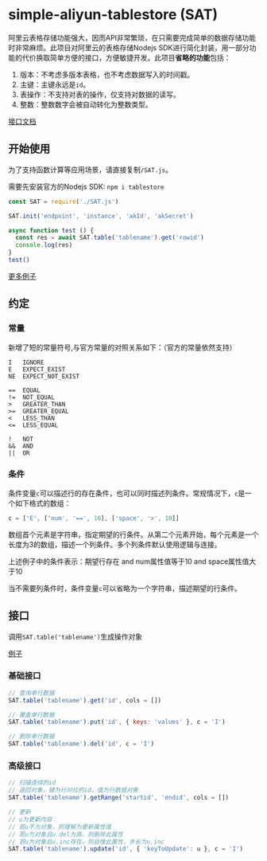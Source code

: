 # simple-aliyun-tablestore (SAT)

阿里云表格存储功能强大，因而API非常繁琐，在只需要完成简单的数据存储功能时非常麻烦。此项目对阿里云的表格存储Nodejs SDK进行简化封装，用一部分功能的代价换取简单方便的接口，方便敏捷开发。此项目**省略的功能**包括：
1. 版本：不考虑多版本表格，也不考虑数据写入的时间戳。
2. 主键：主键永远是`id`。
3. 表操作：不支持对表的操作，仅支持对数据的读写。
4. 整数：整数数字会被自动转化为整数类型。

[接口文档](#接口)

## 开始使用

为了支持函数计算等应用场景，请直接复制`/SAT.js`。

需要先安装官方的Nodejs SDK: `npm i tablestore`

```js
const SAT = require('./SAT.js')

SAT.init('endpoint', 'instance', 'akId', 'akSecret')

async function test () {
  const res = await SAT.table('tablename').get('rowid')
  console.log(res)
}
test()
```

[更多例子](./example.js)

## 约定

### 常量

新增了短的常量符号,与官方常量的对照关系如下：（官方的常量依然支持）
```
I   IGNORE
E   EXPECT_EXIST
NE  EXPECT_NOT_EXIST

==  EQUAL
!=  NOT_EQUAL
>   GREATER_THAN
>=  GREATER_EQUAL
<   LESS_THAN
<=  LESS_EQUAL

!   NOT
&&  AND
||  OR
```

### 条件

条件变量`c`可以描述行的存在条件，也可以同时描述列条件。常规情况下，`c`是一个如下格式的数组：
```js
c = ['E', ['num', '==', 10], ['space', '>', 10]]
```
数组首个元素是字符串，指定期望的行条件。从第二个元素开始，每个元素是一个长度为3的数组，描述一个列条件。多个列条件默认使用逻辑与连接。

上述例子中的条件表示：期望行存在 and num属性值等于10 and space属性值大于10

当不需要列条件时，条件变量`c`可以省略为一个字符串，描述期望的行条件。

## 接口

调用`SAT.table('tablename')`生成操作对象

[例子](./example.js)

### 基础接口

```js
// 查询单行数据
SAT.table('tablename').get('id', cols = [])

// 覆盖单行数据
SAT.table('tablename').put('id', { keys: 'values' }, c = 'I')

// 删除单行数据
SAT.table('tablename').del('id', c = 'I')
```

### 高级接口

```js
// 扫描连续的id
// 返回对象，键为行对应的id，值为行数据对象
SAT.table('tablename').getRange('startid', 'endid', cols = [])

// 更新
// u为更新内容：
// 若u不为对象，则理解为更新属性值
// 若u为对象且u.del为真，则删除此属性
// 若u为对象且u.inc存在，则自增此属性，步长为u.inc
SAT.table('tablename').update('id', { 'keyToUpdate': u }, c = 'I')
```
